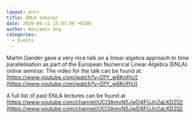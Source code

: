 ```yaml
---
layout: post
title: ENLA Seminar
date: 2020-06-11 15:07:00 +0100
author: Benjamin Ong
categories:
  - Events
---
```


Martin Gander gave a very nice talk on a linear algebra approach to time parallelisation as part of the
European Numerical Linear Algebra (ENLA) online seminar. The video for the talk can be 
found at: [https://www.youtube.com/watch?v=DfY_w6KnfhU](https://www.youtube.com/watch?v=DfY_w6KnfhU)

A full list of past ENLA lectures can be found at
[https://www.youtube.com/channel/UCl3AmvN5JwD4FUJn2aLKDZQ](https://www.youtube.com/channel/UCl3AmvN5JwD4FUJn2aLKDZQ)

<!--more-->



